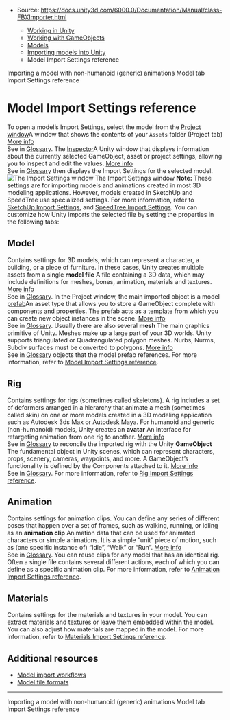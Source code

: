 * Source: https://docs.unity3d.com/6000.0/Documentation/Manual/class-FBXImporter.html

  * [Working in Unity](https://docs.unity3d.com/6000.0/Documentation/Manual/working-in-unity.html)
  * [Working with GameObjects](https://docs.unity3d.com/6000.0/Documentation/Manual/working-with-gameobjects.html)
  * [Models](https://docs.unity3d.com/6000.0/Documentation/Manual/models.html)
  * [Importing models into Unity](https://docs.unity3d.com/6000.0/Documentation/Manual/models-importing.html)
  * Model Import Settings reference


[](https://docs.unity3d.com/6000.0/Documentation/Manual/GenericAnimations.html)
Importing a model with non-humanoid (generic) animations
[](https://docs.unity3d.com/6000.0/Documentation/Manual/FBXImporter-Model.html)
Model tab Import Settings reference
# Model Import Settings reference
To open a model’s Import Settings, select the model from the [Project window](https://docs.unity3d.com/6000.0/Documentation/Manual/ProjectView.html)A window that shows the contents of your `Assets` folder (Project tab) [More info](https://docs.unity3d.com/6000.0/Documentation/Manual/ProjectView.html)  
See in [Glossary](https://docs.unity3d.com/6000.0/Documentation/Manual/Glossary.html#Projectwindow). The [Inspector](https://docs.unity3d.com/6000.0/Documentation/Manual/UsingTheInspector.html)A Unity window that displays information about the currently selected GameObject, asset or project settings, allowing you to inspect and edit the values. [More info](https://docs.unity3d.com/6000.0/Documentation/Manual/UsingTheInspector.html)  
See in [Glossary](https://docs.unity3d.com/6000.0/Documentation/Manual/Glossary.html#Inspector) then displays the Import Settings for the selected model.
![The Import Settings window](https://docs.unity3d.com/6000.0/Documentation/uploads/Main/model-import-settings.png) The Import Settings window
**Note:** These settings are for importing models and animations created in most 3D modeling applications. However, models created in SketchUp and SpeedTree use specialized settings. For more information, refer to [SketchUp Import Settings](https://docs.unity3d.com/6000.0/Documentation/Manual/class-SketchUpImporter.html), and [SpeedTree Import Settings](https://docs.unity3d.com/6000.0/Documentation/Manual/class-SpeedTreeImporter.html). 
You can customize how Unity imports the selected file by setting the properties in the following tabs:
## Model
Contains settings for 3D models, which can represent a character, a building, or a piece of furniture. In these cases, Unity creates multiple assets from a single **model file** A file containing a 3D data, which may include definitions for meshes, bones, animation, materials and textures. [More info](https://docs.unity3d.com/6000.0/Documentation/Manual/3D-formats.html)  
See in [Glossary](https://docs.unity3d.com/6000.0/Documentation/Manual/Glossary.html#Modelfile). In the Project window, the main imported object is a model [prefab](https://docs.unity3d.com/6000.0/Documentation/Manual/Prefabs.html)An asset type that allows you to store a GameObject complete with components and properties. The prefab acts as a template from which you can create new object instances in the scene. [More info](https://docs.unity3d.com/6000.0/Documentation/Manual/Prefabs.html)  
See in [Glossary](https://docs.unity3d.com/6000.0/Documentation/Manual/Glossary.html#Prefab). Usually there are also several **mesh** The main graphics primitive of Unity. Meshes make up a large part of your 3D worlds. Unity supports triangulated or Quadrangulated polygon meshes. Nurbs, Nurms, Subdiv surfaces must be converted to polygons. [More info](https://docs.unity3d.com/6000.0/Documentation/Manual/mesh.html)  
See in [Glossary](https://docs.unity3d.com/6000.0/Documentation/Manual/Glossary.html#Mesh) objects that the model prefab references. 
For more information, refer to [Model Import Settings reference](https://docs.unity3d.com/6000.0/Documentation/Manual/FBXImporter-Model.html).
## Rig
Contains settings for rigs (sometimes called skeletons). A rig includes a set of deformers arranged in a hierarchy that animate a mesh (sometimes called skin) on one or more models created in a 3D modeling application such as Autodesk 3ds Max or Autodesk Maya. For humanoid and generic (non-humanoid) models, Unity creates an **avatar** An interface for retargeting animation from one rig to another. [More info](https://docs.unity3d.com/6000.0/Documentation/Manual/ConfiguringtheAvatar.html)  
See in [Glossary](https://docs.unity3d.com/6000.0/Documentation/Manual/Glossary.html#Avatar) to reconcile the imported rig with the Unity **GameObject** The fundamental object in Unity scenes, which can represent characters, props, scenery, cameras, waypoints, and more. A GameObject’s functionality is defined by the Components attached to it. [More info](https://docs.unity3d.com/6000.0/Documentation/Manual/class-GameObject.html)  
See in [Glossary](https://docs.unity3d.com/6000.0/Documentation/Manual/Glossary.html#GameObject). 
For more information, refer to [Rig Import Settings reference](https://docs.unity3d.com/6000.0/Documentation/Manual/FBXImporter-Rig.html).
## Animation
Contains settings for animation clips. You can define any series of different poses that happen over a set of frames, such as walking, running, or idling as an **animation clip** Animation data that can be used for animated characters or simple animations. It is a simple “unit” piece of motion, such as (one specific instance of) “Idle”, “Walk” or “Run”. [More info](https://docs.unity3d.com/6000.0/Documentation/Manual/class-AnimationClip.html)  
See in [Glossary](https://docs.unity3d.com/6000.0/Documentation/Manual/Glossary.html#AnimationClip). You can reuse clips for any model that has an identical rig. Often a single file contains several different actions, each of which you can define as a specific animation clip. 
For more information, refer to [Animation Import Settings reference](https://docs.unity3d.com/6000.0/Documentation/Manual/class-AnimationClip.html).
## Materials
Contains settings for the materials and textures in your model. You can extract materials and textures or leave them embedded within the model. You can also adjust how materials are mapped in the model. 
For more information, refer to [Materials Import Settings reference](https://docs.unity3d.com/6000.0/Documentation/Manual/FBXImporter-Materials.html).
## Additional resources
  * [Model import workflows](https://docs.unity3d.com/6000.0/Documentation/Manual/ImportingModelFiles.html)
  * [Model file formats](https://docs.unity3d.com/6000.0/Documentation/Manual/3D-formats.html)


* * *
[](https://docs.unity3d.com/6000.0/Documentation/Manual/GenericAnimations.html)
Importing a model with non-humanoid (generic) animations
[](https://docs.unity3d.com/6000.0/Documentation/Manual/FBXImporter-Model.html)
Model tab Import Settings reference
